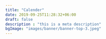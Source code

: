 ```yaml
---
title: "Calender"
date: 2019-09-25T11:28:32+06:00
draft: false
description : "this is a meta description"
bgImage: "images/banner/banner-top-3.jpeg"
---
```

